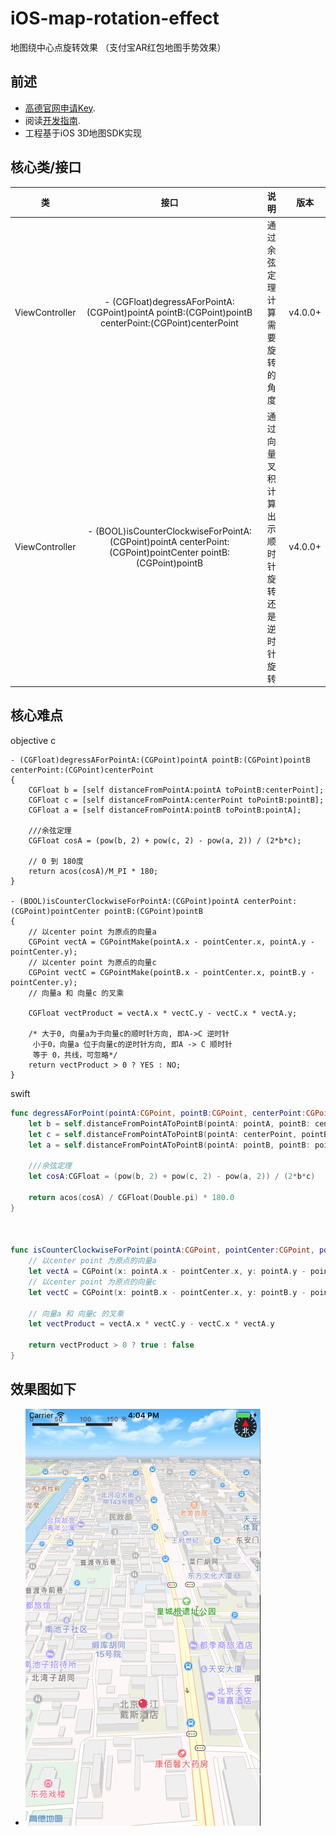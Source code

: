 # iOS-map-rotation-effect
地图绕中心点旋转效果 （支付宝AR红包地图手势效果）

## 前述 ##
- [高德官网申请Key](http://lbs.amap.com/dev/#/).
- 阅读[开发指南](http://lbs.amap.com/api/ios-sdk/summary/).
- 工程基于iOS 3D地图SDK实现

## 核心类/接口 ##
| 类    | 接口  | 说明   | 版本  |
| -----|:-----:|:-----:|:-----:|
| ViewController	| - (CGFloat)degressAForPointA:(CGPoint)pointA pointB:(CGPoint)pointB centerPoint:(CGPoint)centerPoint | 通过余弦定理计算需要旋转的角度 | v4.0.0+ |
| ViewController	| - (BOOL)isCounterClockwiseForPointA:(CGPoint)pointA centerPoint:(CGPoint)pointCenter pointB:(CGPoint)pointB | 通过向量叉积计算出示顺时针旋转还是逆时针旋转 | v4.0.0+ |

## 核心难点 ##
objective c

``` objc
- (CGFloat)degressAForPointA:(CGPoint)pointA pointB:(CGPoint)pointB centerPoint:(CGPoint)centerPoint
{
    CGFloat b = [self distanceFromPointA:pointA toPointB:centerPoint];
    CGFloat c = [self distanceFromPointA:centerPoint toPointB:pointB];
    CGFloat a = [self distanceFromPointA:pointB toPointB:pointA];
    
    ///余弦定理
    CGFloat cosA = (pow(b, 2) + pow(c, 2) - pow(a, 2)) / (2*b*c);
    
    // 0 到 180度
    return acos(cosA)/M_PI * 180;
}

- (BOOL)isCounterClockwiseForPointA:(CGPoint)pointA centerPoint:(CGPoint)pointCenter pointB:(CGPoint)pointB
{
    // 以center point 为原点的向量a
    CGPoint vectA = CGPointMake(pointA.x - pointCenter.x, pointA.y - pointCenter.y);
    // 以center point 为原点的向量c
    CGPoint vectC = CGPointMake(pointB.x - pointCenter.x, pointB.y - pointCenter.y);
    // 向量a 和 向量c 的叉乘
    
    CGFloat vectProduct = vectA.x * vectC.y - vectC.x * vectA.y;
    
    /* 大于0, 向量a为于向量c的顺时针方向, 即A->C 逆时针
     小于0，向量a 位于向量c的逆时针方向, 即A -> C 顺时针
     等于 0，共线，可忽略*/
    return vectProduct > 0 ? YES : NO;
}
```


swift

``` swift
func degressAForPoint(pointA:CGPoint, pointB:CGPoint, centerPoint:CGPoint) -> CGFloat {
    let b = self.distanceFromPointAToPointB(pointA: pointA, pointB: centerPoint)
    let c = self.distanceFromPointAToPointB(pointA: centerPoint, pointB: pointB)
    let a = self.distanceFromPointAToPointB(pointA: pointB, pointB: pointA)
    
    ///余弦定理
    let cosA:CGFloat = (pow(b, 2) + pow(c, 2) - pow(a, 2)) / (2*b*c)
    
    return acos(cosA) / CGFloat(Double.pi) * 180.0
}
    
    
    
func isCounterClockwiseForPoint(pointA:CGPoint, pointCenter:CGPoint, pointB:CGPoint) -> Bool {
    // 以center point 为原点的向量a
    let vectA = CGPoint(x: pointA.x - pointCenter.x, y: pointA.y - pointCenter.y)
    // 以center point 为原点的向量c
    let vectC = CGPoint(x: pointB.x - pointCenter.x, y: pointB.y - pointCenter.y)
    
    // 向量a 和 向量c 的叉乘
    let vectProduct = vectA.x * vectC.y - vectC.x * vectA.y
    
    return vectProduct > 0 ? true : false
}

```


## 效果图如下 ##
* ![Screenshot](pictures/screenshot01.png "Case01")
